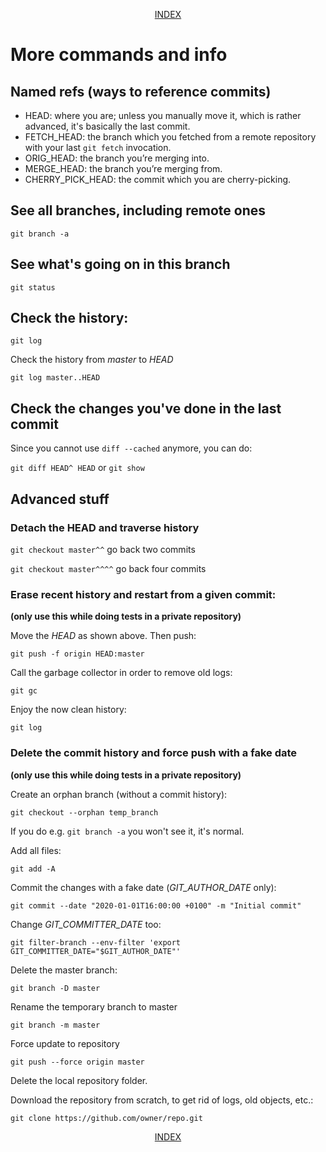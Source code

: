 <p align="center"><a href="readme.md">INDEX</a></p>

# More commands and info


## Named refs (ways to reference commits)

* HEAD: where you are; unless you manually move it, which is rather advanced, it's basically the last commit.
* FETCH_HEAD: the branch which you fetched from a remote repository with your last `git fetch` invocation.
* ORIG_HEAD: the branch you’re merging into.
* MERGE_HEAD: the branch you’re merging from.
* CHERRY_PICK_HEAD: the commit which you are cherry-picking.

## See all branches, including remote ones

`git branch -a`

## See what's going on in this branch

`git status`

## Check the history:

`git log`

Check the history from _master_ to _HEAD_

`git log master..HEAD`

## Check the changes you've done in the last commit

Since you cannot use `diff --cached` anymore, you can do:

`git diff HEAD^ HEAD` or `git show`

## Advanced stuff

### Detach the HEAD and traverse history

`git checkout master^^` go back two commits

`git checkout master^^^^` go back four commits

### Erase recent history and restart from a given commit:

**(only use this while doing tests in a private repository)**

Move the _HEAD_ as shown above. Then push:

`git push -f origin HEAD:master`

Call the garbage collector in order to remove old logs:

`git gc`

Enjoy the now clean history:

`git log`

### Delete the commit history and force push with a fake date

**(only use this while doing tests in a private repository)**

Create an orphan branch (without a commit history):

`git checkout --orphan temp_branch`

If you do e.g. `git branch -a` you won't see it, it's normal.

Add all files:

`git add -A`

Commit the changes with a fake date (*GIT\_AUTHOR\_DATE* only):

`git commit --date "2020-01-01T16:00:00 +0100" -m "Initial commit"`

Change *GIT\_COMMITTER\_DATE* too:

`git filter-branch --env-filter 'export GIT_COMMITTER_DATE="$GIT_AUTHOR_DATE"'`

Delete the master branch:

`git branch -D master`

Rename the temporary branch to master

`git branch -m master`

Force update to repository

`git push --force origin master`

Delete the local repository folder.

Download the repository from scratch, to get rid of logs, old objects, etc.:

`git clone https://github.com/owner/repo.git`

<p align="center"><a href="readme.md">INDEX</a></p>

